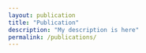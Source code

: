 ```yaml
---
layout: publication
title: "Publication"
description: "My description is here"
permalink: /publications/
---
```

